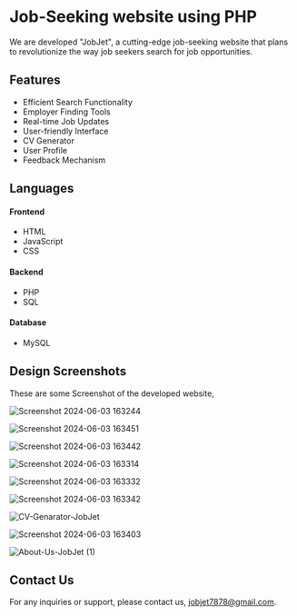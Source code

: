 
# Job-Seeking website using PHP

We are developed "JobJet", a cutting-edge job-seeking website that plans to revolutionize the way job seekers search for job opportunities.


## Features

- Efficient Search Functionality
- Employer Finding Tools
- Real-time Job Updates
- User-friendly Interface
- CV Generator
- User Profile
- Feedback Mechanism


## Languages

#### Frontend
- HTML
- JavaScript
- CSS
#### Backend
- PHP
- SQL
#### Database
- MySQL
## Design Screenshots

These are some Screenshot of the developed website,

![Screenshot 2024-06-03 163244](https://github.com/MalsriManaram/JOBJET/assets/156543575/83667d25-1518-444f-9279-620d6911a670)

![Screenshot 2024-06-03 163451](https://github.com/MalsriManaram/JOBJET/assets/156543575/d0b54a6f-2922-4dd1-8b57-f4980c3684ed)

![Screenshot 2024-06-03 163442](https://github.com/MalsriManaram/JOBJET/assets/156543575/93c0b5e1-2ae9-4d03-a885-558cf68f1dc8)

![Screenshot 2024-06-03 163314](https://github.com/MalsriManaram/JOBJET/assets/156543575/adc73e30-ce66-4667-83c9-330c1c5a2a54)

![Screenshot 2024-06-03 163332](https://github.com/MalsriManaram/JOBJET/assets/156543575/77bfadce-17d1-4101-878b-47117af4b6fa)

![Screenshot 2024-06-03 163342](https://github.com/MalsriManaram/JOBJET/assets/156543575/9cdecd05-cc30-4c5d-8f9e-59577354db47)

![CV-Genarator-JobJet](https://github.com/MalsriManaram/JOBJET/assets/156543575/7eaaf152-37d2-4fa9-a1b2-2909ce7d8d53)

![Screenshot 2024-06-03 163403](https://github.com/MalsriManaram/JOBJET/assets/156543575/d6019add-54b0-4700-80e5-7b68f6359bf4)


![About-Us-JobJet (1)](https://github.com/MalsriManaram/JOBJET/assets/156543575/4c694022-620b-4064-87db-fc245b0275d4)


## Contact Us

For any inquiries or support, please contact us, jobjet7878@gmail.com.